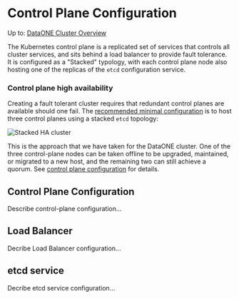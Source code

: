 # Control Plane Configuration

Up to: [DataONE Cluster Overview](../cluster-overview.md)

The Kubernetes control plane is a replicated set of services that controls all cluster services, and sits behind a load balancer to provide fault tolerance. It is configured as a "Stacked" typology, with each control plane node also hosting one of the replicas of the `etcd` configuration service.

### Control plane high availability

Creating a fault tolerant cluster requires that redundant control planes are available should one fail. The [recommended minimal configuration](https://kubernetes.io/docs/setup/production-environment/tools/kubeadm/ha-topology/) is to host three control planes using a stacked `etcd` topology:

![Stacked HA cluster](https://d33wubrfki0l68.cloudfront.net/d1411cded83856552f37911eb4522d9887ca4e83/b94b2/images/kubeadm/kubeadm-ha-topology-stacked-etcd.svg)

This is the approach that we have taken for the DataONE cluster. One of the three control-plane nodes can be taken offline to be upgraded, maintained, or migrated to a new host, and the remaining two can still achieve a quorum. See [control plane configuration](control-plane/control-plane.md) for details.

## Control Plane Configuration

Describe control-plane configuration...

## Load Balancer

Decribe Load Balancer configuration...

## etcd service

Decribe etcd service configuration...
